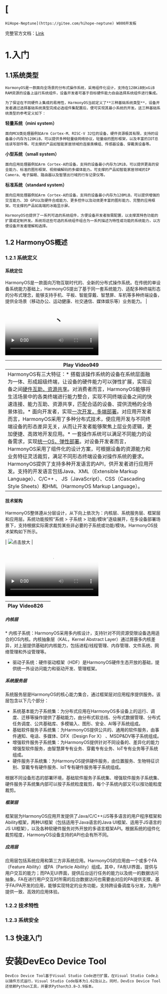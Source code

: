 # [
    HiHope-Neptune](https://gitee.com/hihope-neptune) W800开发板

完整官方文档：[Link](https://device.harmonyos.com/cn/docs/documentation/guide/overview-harmonyos-0000001111162012)

# 1.入门

## 1.1系统类型

    HarmonyOS是一款面向全场景的分布式操作系统，采用组件化设计，支持在128KiB到xGiB RAM资源的设备上运行系统组件，设备开发者可基于目标硬件能力自由选择系统组件进行集成。

    为了保证在不同硬件上集成的易用性，HarmonyOS当前定义了**三种基础系统类型**，设备开发者通过选择基础系统类型完成必选组件集配置后，便可实现其最小系统的开发。这三种基础系统类型的参考定义如下：

**轻量系统（mini system）**

    面向MCU类处理器例如Arm Cortex-M、RISC-V 32位的设备，硬件资源极其有限，支持的设备最小内存为128KiB，可以提供多种轻量级网络协议，轻量级的图形框架，以及丰富的IOT总线读写部件等。可支撑的产品如智能家居领域的连接类模组、传感器设备、穿戴类设备等。

**小型系统（small system）**

    面向应用处理器例如Arm Cortex-A的设备，支持的设备最小内存为1MiB，可以提供更高的安全能力、标准的图形框架、视频编解码的多媒体能力。可支撑的产品如智能家居领域的IP Camera、电子猫眼、路由器以及智慧出行域的行车记录仪等。

**标准系统（standard system）**

    面向应用处理器例如Arm Cortex-A的设备，支持的设备最小内存为128MiB，可以提供增强的交互能力、3D GPU以及硬件合成能力、更多控件以及动效更丰富的图形能力、完整的应用框架。可支撑的产品如高端的冰箱显示屏。

    HarmonyOS也提供了一系列可选的系统组件，方便设备开发者按需配置，以支撑其特色功能的扩展或定制开发。系统将这些可选的系统组件组合为一系列描述为特性或功能的系统能力，以方便设备开发者理解和选择。

## 1.2 HarmonyOS概述

### 1.2.1 系统定义

#### 系统定位

HarmonyOS是一款面向万物互联时代的、全新的分布式操作系统。在传统的单设备系统能力基础上，HarmonyOS提出了基于同一套系统能力、适配多种终端形态的分布式理念，能够支持手机、平板、智能穿戴、智慧屏、车机等多种终端设备，提供全场景（移动办公、运动健康、社交通信、媒体娱乐等）业务能力。                                                                                                                                                                                                                                                                                                                                                                                                                                                                                                                                                                                                                                                                                                                                                                                                                                                                                                                                                                                     |

<video class="vjs-tech" id="wise_player_0_html5_api" poster="https://communityfile-drcn.op.hicloud.com/FileServer/getFile/cmtyPub/011/111/111/0000000000011111111.20220105164250.71560422439215935280434487329366:50530104093433:2800:399C4A7465A0D1B6B9246BD581468E75C762830607108EE6434F864BD3224A4C.png?needInitFileName=true?needInitFileName=true" preload="none" videoid="zh-cn_topic_0000001064183008_object1590313493424" videodata="https://mos-vod-drcn.dbankcdn.cn/P_VT/video_injection/7C1346286/v3/7C5879811130980925606204416/MP4Mix_H.264_1920x1080_6000_HEAAC1_PVC_NoCut.mp4" tabindex="-1" role="application" src="https://mos-vod-drcn.dbankcdn.cn/P_VT/video_injection/7C1346286/v3/7C5879811130980925606204416/MP4Mix_H.264_1920x1080_6000_HEAAC1_PVC_NoCut.mp4"></video>

| Play Video949                                                                                                                                                                                                                                                                                                                                                                                                                                                                                                                                                                                                                                                                                                                                                                                                                                                                                                                                                                                                                                                                                                                                                                                                                                                        |  |
| -------------------------------------------------------------------------------------------------------------------------------------------------------------------------------------------------------------------------------------------------------------------------------------------------------------------------------------------------------------------------------------------------------------------------------------------------------------------------------------------------------------------------------------------------------------------------------------------------------------------------------------------------------------------------------------------------------------------------------------------------------------------------------------------------------------------------------------------------------------------------------------------------------------------------------------------------------------------------------------------------------------------------------------------------------------------------------------------------------------------------------------------------------------------------------------------------------------------------------------------------------------------- | - |
| HarmonyOS有三大特征：* 搭载该操作系统的设备在系统层面融为一体、形成超级终端，让设备的硬件能力可以弹性扩展，实现设备之间[硬件互助，资源共享](https://device.harmonyos.com/cn/docs/documentation/guide/overview-features-0000001157881877#section3784192251716)。对消费者而言，HarmonyOS能够将生活场景中的各类终端进行能力整合，实现不同终端设备之间的快速连接、能力互助、资源共享，匹配合适的设备、提供流畅的全场景体验。* 面向开发者，实现[一次开发，多端部署](https://device.harmonyos.com/cn/docs/documentation/guide/overview-features-0000001157881877#section35241557442)。对应用开发者而言，HarmonyOS采用了多种分布式技术，使应用开发与不同终端设备的形态差异无关，从而让开发者能够聚焦上层业务逻辑，更加便捷、高效地开发应用。* 一套操作系统可以满足不同能力的设备需求，实现[统一OS，弹性部署](https://device.harmonyos.com/cn/docs/documentation/guide/overview-features-0000001157881877#section1169115112119)。对设备开发者而言，HarmonyOS采用了组件化的设计方案，可根据设备的资源能力和业务特征灵活裁剪，满足不同形态终端设备对操作系统的要求。HarmonyOS提供了支持多种开发语言的API，供开发者进行应用开发。支持的开发语言包括Java、XML（Extensible Markup Language）、C/C++ 、 JS（JavaScript）、CSS（Cascading Style Sheets）和HML（HarmonyOS Markup Language）。 |  |

#### 技术架构

[]()[]()HarmonyOS整体遵从分层设计，从下向上依次为：内核层、系统服务层、框架层和应用层。系统功能按照“系统 > 子系统 > 功能/模块”逐级展开，在多设备部署场景下，支持根据实际需求裁剪某些非必要的子系统或功能/模块。HarmonyOS技术架构如下所示。

| ![](https://alliance-communityfile-drcn.dbankcdn.com/FileServer/getFile/cmtyPub/011/111/111/0000000000011111111.20220105164250.74780347853904461375986519540295:50530104093433:2800:B2DB9A1A6905465D90171BEC5AC0D94893AB3EA19DB359D7AC391027B7D86079.png?needInitFileName=true?needInitFileName=true "点击放大") |

<video class="vjs-tech" id="wise_player_1_html5_api" poster="https://communityfile-drcn.op.hicloud.com/FileServer/getFile/cmtyPub/011/111/111/0000000000011111111.20220105164250.65133101346887412205692752716276:50530104093433:2800:AE67A01C83DFDB857CA8EBA9481F5B602E7A21CF05750DBF553B696BAB64F3E3.png?needInitFileName=true?needInitFileName=true" preload="none" videoid="zh-cn_topic_0000001064183008_object143671219439" videodata="https://mos-vod-drcn.dbankcdn.cn/P_VT/video_injection/D71346286/v3/2999FE4A1130980852826641152/MP4Mix_H.264_1920x1080_6000_HEAAC1_PVC_NoCut.mp4" tabindex="-1" role="application" src="https://mos-vod-drcn.dbankcdn.cn/P_VT/video_injection/D71346286/v3/2999FE4A1130980852826641152/MP4Mix_H.264_1920x1080_6000_HEAAC1_PVC_NoCut.mp4"></video>

| Play Video826 |  |
| ------------- | - |

##### 内核层

[]()[]()* 内核子系统：HarmonyOS采用多内核设计，支持针对不同资源受限设备选用适合的OS内核。内核抽象层（KAL，Kernel Abstract Layer）通过屏蔽多内核差异，对上层提供基础的内核能力，包括进程/线程管理、内存管理、文件系统、网络管理和外设管理等。

* 驱动子系统：硬件驱动框架（HDF）是HarmonyOS硬件生态开放的基础，提供统一外设访问能力和驱动开发、管理框架。

##### 系统服务层

[]()[]()系统服务层是HarmonyOS的核心能力集合，通过框架层对应用程序提供服务。该层包含以下几个部分：

* 系统基本能力子系统集：为分布式应用在HarmonyOS多设备上的运行、调度、迁移等操作提供了基础能力，由分布式软总线、分布式数据管理、分布式任务调度、公共基础库、多模输入、图形、安全、AI等子系统组成。
* 基础软件服务子系统集：为HarmonyOS提供公共的、通用的软件服务，由事件通知、电话、多媒体、DFX（Design For X） 、MSDP&DV等子系统组成。
* 增强软件服务子系统集：为HarmonyOS提供针对不同设备的、差异化的能力增强型软件服务，由智慧屏专有业务、穿戴专有业务、IoT专有业务等子系统组成。
* 硬件服务子系统集：为HarmonyOS提供硬件服务，由位置服务、生物特征识别、穿戴专有硬件服务、IoT专有硬件服务等子系统组成。

根据不同设备形态的部署环境，基础软件服务子系统集、增强软件服务子系统集、硬件服务子系统集内部可以按子系统粒度裁剪，每个子系统内部又可以按功能粒度裁剪。

##### 框架层

[]()[]()框架层为HarmonyOS应用开发提供了Java/C/C++/JS等多语言的用户程序框架和Ability框架，两种UI框架（包括适用于Java语言的Java UI框架、适用于JS语言的JS UI框架），以及各种软硬件服务对外开放的多语言框架API。根据系统的组件化裁剪程度，HarmonyOS设备支持的API也会有所不同。

##### 应用层

[]()[]()应用层包括系统应用和第三方非系统应用。HarmonyOS的应用由一个或多个FA（Feature Ability）或PA（Particle Ability）组成。其中，FA有UI界面，提供与用户交互的能力；而PA无UI界面，提供后台运行任务的能力以及统一的数据访问抽象。FA在进行用户交互时所需的后台数据访问也需要由对应的PA提供支撑。基于FA/PA开发的应用，能够实现特定的业务功能，支持跨设备调度与分发，为用户提供一致、高效的应用体验。


### 1.2.2 技术特性

### 1.2.3 系统安全


## 1.3 快速入门

# 安装DevEco Device Tool

    DevEco Device Tool基于Visual Studio Code进行扩展，在Visual Studio Code上以插件方式运行，Visual Studio Code版本为1.62及以上。同时，DevEco Device Tool还依赖Python工具，并要求Python为3.8~3.9版本。
